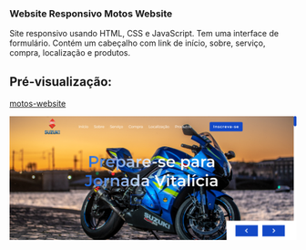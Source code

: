 ### Website Responsivo Motos Website

 <p>Site responsivo usando HTML, CSS e JavaScript. Tem uma interface de formulário. Contém um cabeçalho com link de início, sobre, serviço, compra, localização e produtos.</p>

## Pré-visualização:

[motos-website](https://website-motos.vercel.app/)

<div align="center"><img src="images/moto-readme.png" width=auto>
</div> 


<!-- ![screenshot](./images/moto-readme.png) -->

